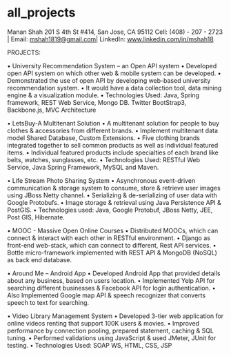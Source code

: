 all_projects
============
Manan Shah
201 S 4th St #414, San Jose, CA 95112
Cell: (408) - 207 - 2723 | Email: mshah1819@gmail.com| LinkedIn: www.linkedin.com/in/mshah18

PROJECTS:

•	University Recommendation System – an Open API system
•	Developed open API system on which other web & mobile system can be developed.
•	Demonstrated the use of open API by developing web-based university recommendation system.
•	It would have a data collection tool, data mining engine & a visualization module. 
•	Technologies Used: Java, Spring framework, REST Web Service, Mongo DB.  Twitter BootStrap3, Backbone.js, MVC Architecture  

•	LetsBuy-A Multitenant Solution
•	A multitenant solution for people to buy clothes & accessories from different brands.
•	Implement multitenant data model Shared Database, Custom Extensions.
•	Five clothing brands integrated together to sell common products as well as individual featured items.
•	Individual featured products include specialties of each brand like belts, watches, sunglasses, etc.
•	Technologies Used: RESTful Web Service, Java Spring Framework, MySQL and Maven.

•	Life Stream Photo Sharing System
•	Asynchronous event-driven communication & storage system to consume, store & retrieve user images using JBoss Netty channel.
•	Serializing & de-serializing of user data with Google Protobufs.
•	Image storage & retrieval using Java Persistence API & PostGIS.
•	Technologies used: Java, Google Protobuf, JBoss Netty, JEE, Post GIS, Hibernate.

•	MOOC - Massive Open Online Courses
•	Distributed MOOCs, which can connect & interact with each other in RESTful environment.
•	Django as front-end web-stack, which can connect to different, Rest API services.
•	Bottle micro-framework implemented with REST API & MongoDB (NoSQL) as back end database. 

•	Around Me – Android App	
•	Developed Android App that provided details about any business, based on users location.
•	Implemented Yelp API for searching different businesses & Facebook API for login authentication.
•	Also Implemented Google map API & speech recognizer that converts speech to text for searching.

•	Video Library Management System
•	Developed 3-tier web application for online videos renting that support 100K users & movies.
•	Improved performance by connection pooling, prepared statement, caching & SQL tuning.
•	Performed validations using JavaScript & used JMeter, JUnit for testing.
•	Technologies Used: SOAP WS, HTML, CSS, JSP
